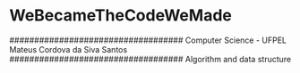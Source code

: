 # WeBecameTheCodeWeMade
###################################
Computer Science - UFPEL 
Mateus Cordova da Siva Santos
###################################
Algorithm and data structure

